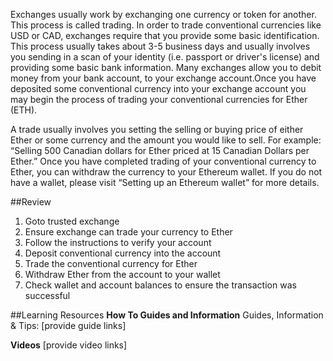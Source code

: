 Exchanges usually work by exchanging one currency or token for another. This process is called trading. In order to trade conventional currencies like USD or CAD, exchanges require that you provide some basic identification. This process usually takes about 3-5 business days and usually involves you sending in a scan of your identity (i.e. passport or driver's license) and providing some basic bank information. Many exchanges allow you to debit money from your bank account, to your exchange account.Once you have deposited some conventional currency into your exchange account you may begin the process of trading your conventional currencies for Ether (ETH).

A trade usually involves you setting the selling or buying price of either Ether or some currency and the amount you would like to sell. For example: “Selling 500 Canadian dollars for Ether priced at 15 Canadian Dollars per Ether.” Once you have completed trading of your conventional currency to Ether, you can withdraw the currency to your Ethereum wallet. If you do not have a wallet, please visit “Setting up an Ethereum wallet” for more details.

##Review
1. Goto trusted exchange
2. Ensure exchange can trade your currency to Ether
3. Follow the instructions to verify your account
4. Deposit conventional currency into the account
6. Trade the conventional currency for Ether
7. Withdraw Ether from the account to your wallet
8. Check wallet and account balances to ensure the transaction was successful

##Learning Resources
**How To Guides and Information**
Guides, Information & Tips:
[provide guide links]

**Videos**
[provide video links]
